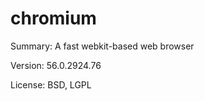 #		chromium
 
Summary:	A fast webkit-based web browser
 
Version:	56.0.2924.76
 
License:	BSD, LGPL
 
